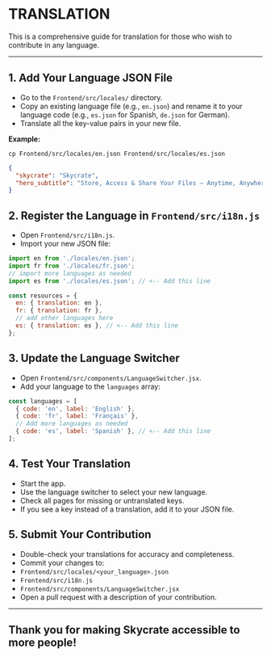 # TRANSLATION

This is a comprehensive guide for translation for those who wish to contribute in any language.

---

## 1. Add Your Language JSON File

- Go to the `Frontend/src/locales/` directory.
- Copy an existing language file (e.g., `en.json`) and rename it to your language code (e.g., `es.json` for Spanish, `de.json` for German).
- Translate all the key-value pairs in your new file.

**Example:**

```shell
cp Frontend/src/locales/en.json Frontend/src/locales/es.json
```

```json
{
  "skycrate": "Skycrate",
  "hero_subtitle": "Store, Access & Share Your Files — Anytime, Anywhere!",
}
```

## 2. Register the Language in `Frontend/src/i18n.js`

- Open `Frontend/src/i18n.js`.
- Import your new JSON file:

```js
import en from './locales/en.json';
import fr from './locales/fr.json';
// import more languages as needed
import es from './locales/es.json'; // <-- Add this line

const resources = {
  en: { translation: en },
  fr: { translation: fr },
  // add other languages here
  es: { translation: es }, // <-- Add this line
};
```

## 3. Update the Language Switcher

- Open `Frontend/src/components/LanguageSwitcher.jsx`.
- Add your language to the `languages` array:


```js
const languages = [
  { code: 'en', label: 'English' },
  { code: 'fr', label: 'Français' },
  // Add more languages as needed
  { code: 'es', label: 'Spanish' }, // <-- Add this line
];
```

## 4. Test Your Translation

- Start the app.
- Use the language switcher to select your new language.
- Check all pages for missing or untranslated keys.
- If you see a key instead of a translation, add it to your JSON file.

## 5. Submit Your Contribution

- Double-check your translations for accuracy and completeness.
- Commit your changes to:
- `Frontend/src/locales/<your_language>.json`
- `Frontend/src/i18n.js`
- `Frontend/src/components/LanguageSwitcher.jsx`
- Open a pull request with a description of your contribution.

---

## Thank you for making Skycrate accessible to more people!
